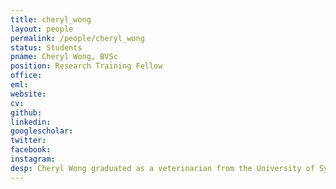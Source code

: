 ```yaml
---
title: cheryl_wong
layout: people
permalink: /people/cheryl_wong
status: Students
pname: Cheryl Wong, BVSc
position: Research Training Fellow
office:
eml:
website:
cv:
github:
linkedin:
googlescholar:
twitter:
facebook:
instagram:
desp: Cheryl Wong graduated as a veterinarian from the University of Sydney. She has 5 years of research experience investigating inflammatory and immune-mediated diseases from Cornell University's College of Veterinary Medicine and Brigham and Women's Hospital. Cheryl joins the Liu lab as a Biomedical Informatics Research Training Fellow, supported by a grant from the National Library of Medicine, NIH, while she completes a Master of Biomedical Informatics degree at HMS. Her interests are in developing comparative approaches to investigate genomic and epigenomic drivers of the immune response in cancer.
---
```

